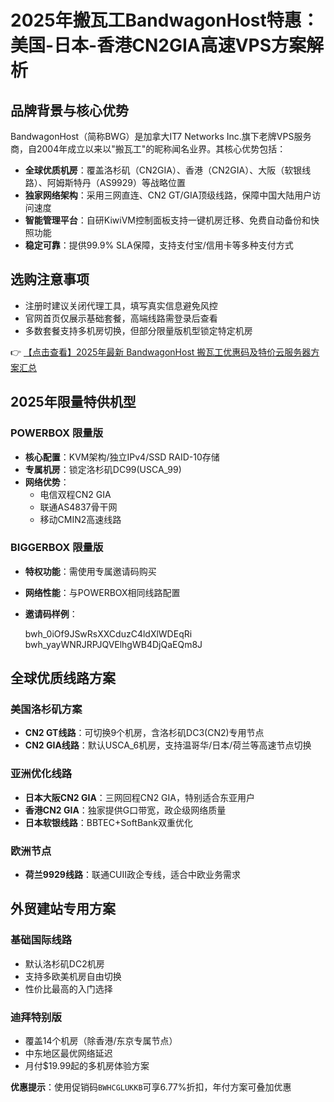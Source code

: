# 2025年搬瓦工BandwagonHost特惠：美国-日本-香港CN2GIA高速VPS方案解析

## 品牌背景与核心优势

BandwagonHost（简称BWG）是加拿大IT7 Networks Inc.旗下老牌VPS服务商，自2004年成立以来以"搬瓦工"的昵称闻名业界。其核心优势包括：

- **全球优质机房**：覆盖洛杉矶（CN2GIA）、香港（CN2GIA）、大阪（软银线路）、阿姆斯特丹（AS9929）等战略位置
- **独家网络架构**：采用三网直连、CN2 GT/GIA顶级线路，保障中国大陆用户访问速度
- **智能管理平台**：自研KiwiVM控制面板支持一键机房迁移、免费自动备份和快照功能
- **稳定可靠**：提供99.9% SLA保障，支持支付宝/信用卡等多种支付方式

## 选购注意事项

- 注册时建议关闭代理工具，填写真实信息避免风控
- 官网首页仅展示基础套餐，高端线路需登录后查看
- 多数套餐支持多机房切换，但部分限量版机型锁定特定机房

👉 [【点击查看】2025年最新 BandwagonHost 搬瓦工优惠码及特价云服务器方案汇总](https://bit.ly/banwagon)

## 2025年限量特供机型

### POWERBOX 限量版
- **核心配置**：KVM架构/独立IPv4/SSD RAID-10存储
- **专属机房**：锁定洛杉矶DC99(USCA_99)
- **网络优势**：
  - 电信双程CN2 GIA
  - 联通AS4837骨干网
  - 移动CMIN2高速线路

### BIGGERBOX 限量版
- **特权功能**：需使用专属邀请码购买
- **网络性能**：与POWERBOX相同线路配置
- **邀请码样例**：
  
  bwh_0iOf9JSwRsXXCduzC4ldXlWDEqRi
  bwh_yayWNRJRPJQVElhgWB4DjQaEQm8J
  

## 全球优质线路方案

### 美国洛杉矶方案
- **CN2 GT线路**：可切换9个机房，含洛杉矶DC3(CN2)专用节点
- **CN2 GIA线路**：默认USCA_6机房，支持温哥华/日本/荷兰等高速节点切换

### 亚洲优化线路
- **日本大阪CN2 GIA**：三网回程CN2 GIA，特别适合东亚用户
- **香港CN2 GIA**：独家提供G口带宽，政企级网络质量
- **日本软银线路**：BBTEC+SoftBank双重优化

### 欧洲节点
- **荷兰9929线路**：联通CUII政企专线，适合中欧业务需求

## 外贸建站专用方案

### 基础国际线路
- 默认洛杉矶DC2机房
- 支持多欧美机房自由切换
- 性价比最高的入门选择

### 迪拜特别版
- 覆盖14个机房（除香港/东京专属节点）
- 中东地区最优网络延迟
- 月付$19.99起的多机房体验方案

**优惠提示**：使用促销码`BWHCGLUKKB`可享6.77%折扣，年付方案可叠加优惠